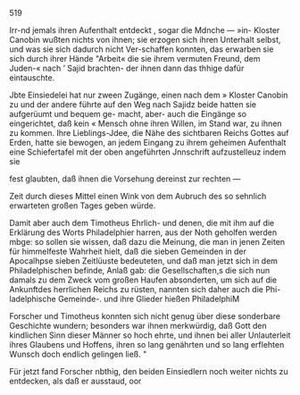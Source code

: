 519

Irr-nd jemals ihren Aufenthalt entdeckt , sogar die Mdnche —
»in- Kloster Canobin wußten nichts von ihnen; sie erzogen
sich ihren Unterhalt selbst, und was sie sich dadurch nicht
Ver-schaffen konnten, das erwarben sie sich durch ihrer Hände
"Arbeit« die sie ihrem vermuten Freund, dem Juden-« nach ’
Sajid brachten- der ihnen dann das thhige dafür eintauschte.

Jbte Einsiedelei hat nur zween Zugänge, einen nach dem »
Kloster Canobin zu und der andere führte auf den Weg
nach Sajidz beide hatten sie aufgerüumt und bequem ge-
macht, aber- auch die Eingänge so eingerichtet, daß kein «
Mensch ohne ihren Willen, im Stand war, zu ihnen zu
kommen. Ihre Lieblings-Jdee, die Nähe des sichtbaren
Reichs Gottes auf Erden, hatte sie bewogen, an jedem
Eingang zu ihrem geheimen Aufenthalt eine Schiefertafel
mit der oben angeführten Jnnschrift aufzustelleuz indem sie

fest glaubten, daß ihnen die Vorsehung dereinst zur rechten —

Zeit durch dieses Mittel einen Wink von dem Aubruch des
so sehnlich erwarteten großen Tages geben würde.

Damit aber auch dem Timotheus Ehrlich- und denen,
die mit ihm auf die Erklärung des Worts Philadelphier
harren, aus der Noth geholfen werden mbge: so sollen sie
wissen, daß dazu die Meinung, die man in jenen Zeiten
für himmelfeste Wahrheit hielt, daß die sieben Gemeinden
in der Apocalhpse sieben Zeitlüuste bedeuteten, und daß man
jetzt sich in dem Philadelphischen befinde, Anlaß gab: die
Gesellschaften,s die sich nun damals zu dem Zweck vom
großen Haufen absonderten, um sich auf die Ankunftdes
herrlichen Reichs zu rüsten, nannten sich daher auch die Phi-
ladelphische Gemeinde-. und ihre Glieder hießen PhiladelphiM

Forscher und Timotheus konnten sich nicht genug
über diese sonderbare Geschichte wundern; besonders war
ihnen merkwürdig, daß Gott den kindlichen Sinn dieser
Männer so hoch ehrte, und ihnen bei aller Unlauterleit ihres
Glaubens und Hoffens, ihren so lang genährten und so
lang erflehten Wunsch doch endlich gelingen ließ. "

Für jetzt fand Forscher nbthig, den beiden Einsiedlern
noch weiter nichts zu entdecken, als daß er ausstaud, oor

